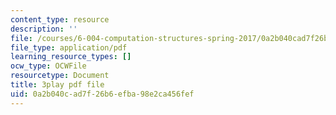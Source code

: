 ```yaml
---
content_type: resource
description: ''
file: /courses/6-004-computation-structures-spring-2017/0a2b040cad7f26b6efba98e2ca456fef_Z8jR--1_2e4.pdf
file_type: application/pdf
learning_resource_types: []
ocw_type: OCWFile
resourcetype: Document
title: 3play pdf file
uid: 0a2b040c-ad7f-26b6-efba-98e2ca456fef
---
```

